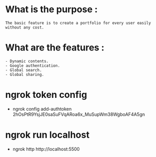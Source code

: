 # What is the purpose :
    The basic feature is to create a portfolio for every user easily without any cost.

# What are the features :

    - Dynamic contents.
    - Google authentication.
    - Global search.
    - Global sharing.
# ngrok token config 
 - ngrok config add-authtoken 2hOsPtR9YsjJE0saSuFVqARoa6x_MuSupWm38WgboAF4A5gn

 # ngrok run localhost 
  - ngrok http http://localhost:5500  